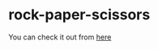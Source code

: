 # rock-paper-scissors

You can check it out from [here](https://goodguynaiv.github.io/rock-paper-scissors)
